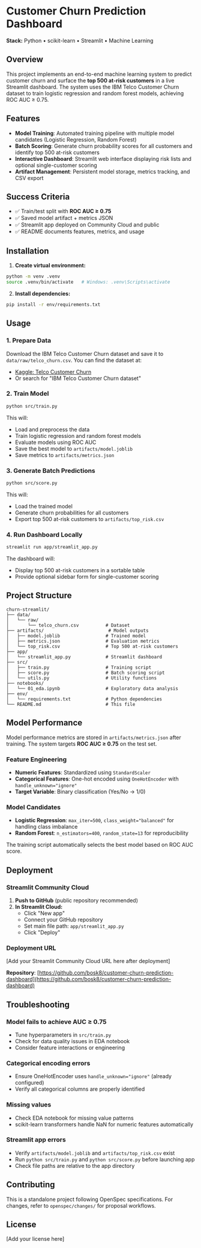 # Customer Churn Prediction Dashboard

**Stack:** Python • scikit-learn • Streamlit • Machine Learning

## Overview

This project implements an end-to-end machine learning system to predict customer churn and surface the **top 500 at-risk customers** in a live Streamlit dashboard. The system uses the IBM Telco Customer Churn dataset to train logistic regression and random forest models, achieving ROC AUC ≥ 0.75.

## Features

- **Model Training**: Automated training pipeline with multiple model candidates (Logistic Regression, Random Forest)
- **Batch Scoring**: Generate churn probability scores for all customers and identify top 500 at-risk customers
- **Interactive Dashboard**: Streamlit web interface displaying risk lists and optional single-customer scoring
- **Artifact Management**: Persistent model storage, metrics tracking, and CSV export

## Success Criteria

- ✅ Train/test split with **ROC AUC ≥ 0.75**
- ✅ Saved model artifact + metrics JSON
- ✅ Streamlit app deployed on Community Cloud and public
- ✅ README documents features, metrics, and usage

## Installation

1. **Create virtual environment:**
```bash
python -m venv .venv
source .venv/bin/activate   # Windows: .venv\Scripts\activate
```

2. **Install dependencies:**
```bash
pip install -r env/requirements.txt
```

## Usage

### 1. Prepare Data

Download the IBM Telco Customer Churn dataset and save it to `data/raw/telco_churn.csv`. You can find the dataset at:
- [Kaggle: Telco Customer Churn](https://www.kaggle.com/datasets/blastchar/telco-customer-churn)
- Or search for "IBM Telco Customer Churn dataset"

### 2. Train Model

```bash
python src/train.py
```

This will:
- Load and preprocess the data
- Train logistic regression and random forest models
- Evaluate models using ROC AUC
- Save the best model to `artifacts/model.joblib`
- Save metrics to `artifacts/metrics.json`

### 3. Generate Batch Predictions

```bash
python src/score.py
```

This will:
- Load the trained model
- Generate churn probabilities for all customers
- Export top 500 at-risk customers to `artifacts/top_risk.csv`

### 4. Run Dashboard Locally

```bash
streamlit run app/streamlit_app.py
```

The dashboard will:
- Display top 500 at-risk customers in a sortable table
- Provide optional sidebar form for single-customer scoring

## Project Structure

```
churn-streamlit/
├── data/
│   └── raw/
│       └── telco_churn.csv          # Dataset
├── artifacts/                        # Model outputs
│   ├── model.joblib                 # Trained model
│   ├── metrics.json                 # Evaluation metrics
│   └── top_risk.csv                 # Top 500 at-risk customers
├── app/
│   └── streamlit_app.py             # Streamlit dashboard
├── src/
│   ├── train.py                     # Training script
│   ├── score.py                     # Batch scoring script
│   └── utils.py                     # Utility functions
├── notebooks/
│   └── 01_eda.ipynb                 # Exploratory data analysis
├── env/
│   └── requirements.txt             # Python dependencies
└── README.md                        # This file
```

## Model Performance

Model performance metrics are stored in `artifacts/metrics.json` after training. The system targets **ROC AUC ≥ 0.75** on the test set.

### Feature Engineering

- **Numeric Features**: Standardized using `StandardScaler`
- **Categorical Features**: One-hot encoded using `OneHotEncoder` with `handle_unknown="ignore"`
- **Target Variable**: Binary classification (Yes/No → 1/0)

### Model Candidates

- **Logistic Regression**: `max_iter=500`, `class_weight="balanced"` for handling class imbalance
- **Random Forest**: `n_estimators=400`, `random_state=13` for reproducibility

The training script automatically selects the best model based on ROC AUC score.

## Deployment

### Streamlit Community Cloud

1. **Push to GitHub** (public repository recommended)
2. **In Streamlit Cloud:**
   - Click "New app"
   - Connect your GitHub repository
   - Set main file path: `app/streamlit_app.py`
   - Click "Deploy"

### Deployment URL

[Add your Streamlit Community Cloud URL here after deployment]

**Repository**: [https://github.com/bosk8/customer-churn-prediction-dashboard](https://github.com/bosk8/customer-churn-prediction-dashboard)

## Troubleshooting

### Model fails to achieve AUC ≥ 0.75
- Tune hyperparameters in `src/train.py`
- Check for data quality issues in EDA notebook
- Consider feature interactions or engineering

### Categorical encoding errors
- Ensure OneHotEncoder uses `handle_unknown="ignore"` (already configured)
- Verify all categorical columns are properly identified

### Missing values
- Check EDA notebook for missing value patterns
- scikit-learn transformers handle NaN for numeric features automatically

### Streamlit app errors
- Verify `artifacts/model.joblib` and `artifacts/top_risk.csv` exist
- Run `python src/train.py` and `python src/score.py` before launching app
- Check file paths are relative to the app directory

## Contributing

This is a standalone project following OpenSpec specifications. For changes, refer to `openspec/changes/` for proposal workflows.

## License

[Add your license here]

